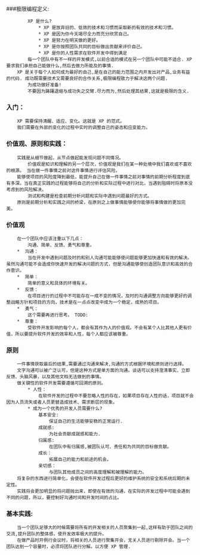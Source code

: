 ###极限编程定义:
```
        XP 是什么?
            * XP 是放弃旧的、低效的技术和习惯而采取新的有效的技术和习惯。
            * XP 是因为你今天竭尽全力而充分欣赏自己。
            * XP 是努力在明天做的更好。
            * XP 是你按照团队共同的目标做出贡献来评价自己。
            * XP 是你的人性需求在软件开发中得到满足
        每一个团队中有不一样的开发模式,以前合适的模式在另一个团队中可能不适合. XP 要求我们承担自己能做什么,然后去做力所能及的事情.
    XP 是关于每个人如何成为最好的自己,是在自己的能力范围之内开发出对产品,业务有益的代码. 成功既需要技术又需要良好的合作关系,极限编程致力于解决这两个问题.
        为成功做好准备!
        不要因为踌躇退缩与成功失之交臂.尽力而为,然后处理其结果,这就是极限的含义.
```
### 入门：
        XP 需要保持清醒、适应、变化。这就是 XP 的范式。
        我们需要在外部的变化的过程中实时的调整自己的姿态和应变能力。

### 价值观、原则和实践：
        实践是从细节做起，从节点做起能发现问题不同情况。
            价值观是知识和理解的另一个层次，价值观是我们在某一种处境中我们喜欢或不喜欢的根源。 当在做一件事情之前对这件事情进行评估风险，
        能够使项目的风险度降到最低，能提升自己在做一件事情之前对事情的前期分析程度到底有多深。当在真正实践的过程能够将自己的分析和实际过程中进行对比，当遇到阻碍时将原本没考虑到的风险解决。
            测试和构建是检查前期分析问题和实际中遇到问题最好的方式。
        原则是前期分析和实践之间的桥梁，在原则之上做事情能够使你能够将事情做的更加完美。
### 价值观
        在一个团队中应该注重以下几点：
            沟通、简单、反馈、勇气和尊重。
        *  沟通：
            当在开发中遇到问题及时的和别人沟通可能能够使问题能够更加快速和有效的解决。虽然沟通可能不会造成你快速开发的解决问题的方式，但是沟通能够使创造团队意识和高效的合作意识。
        *  简单：
            简单的意义和具体的环境有关。
        *  反馈：
            在项目进行的过程中不可能存在一成不变的情况，及时的沟通调整方向能够更好的调整战略方针和项目的方向，技术是在一点点改变中成为一个稳定，成熟的项目。
        *  勇气：
            这个需要再进行思考。 TODO:
        *  尊重：
            受软件开发影响的每个人，都会有其作为人的价值观。不会有某个人比其他人更有价值，所以要提升软件开发的效率和人性，每个人都应该被尊重。

### 原则
        一件事情获取最后的结果,需要通过沟通来解决,沟通的方式根据环境和原则进行选择。
        文字沟通可以被广泛认可，但是这种方式是单方面的沟通。谈话可以支持澄清事实、立即反馈、头脑风暴，以及其他文档无法做到的事情。
        做关键性的软件开发需要遵循可回溯的原则。
            * 人性：
                在软件开发的过程中不要忽略人性的存在，如果项目存在人性的话，项目就不会因为人员流失或者人员更替造成技术、需求断层的现象。
            * 成为一个优秀的开发人员需要什么?
                基本安全:
                    保证自己的生活能够安稳的正常运行.
                成就感:
                    为社会贡献成就感和能力.
                归属感:
                    在团队中有归属感,被团队认可、责任和为共同的目标做贡献。
                成长：
                    拓展自己的能力和前途的机会。
                亲切感：
                    与团队其他成员之间的高度理解和被理解的能力。
        将复杂的东西进行简单化，会使在软件开发过程后更好的维护系统的安全和系统后期的未定性。
        实践将会更加明显的将问题抛出来，即使在有效的沟通，在实际的开发过程中可能会遇到不同的问题，所以，要控制好沟通时间和开发时间的占比。

### 基本实践:
        当一个团队足够大的时候需要将所有的开发相关的人员聚集到一起,这样有助于团队之间的交流,提升团队的整体感，使开发效率极大的提升。 
        在做产品时开例行会议时，将相关的人员进行聚集开会，无关人员进行剔除开会。当一个团队达到一个容量时，必须将团队进行分解。以方便 XP 管理.